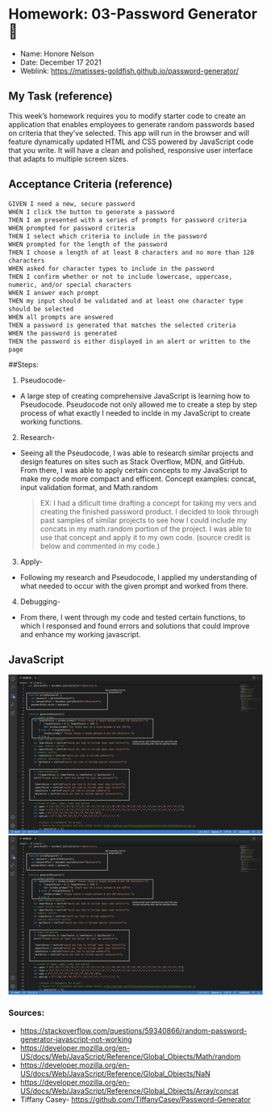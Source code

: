 # Homework: 03-Password Generator 🔑

* Name: Honore Nelson
* Date: December 17 2021
* Weblink: https://matisses-goldfish.github.io/password-generator/


## My Task (reference)

This week’s homework requires you to modify starter code to create an application that enables employees to generate random passwords based on criteria that they’ve selected. This app will run in the browser and will feature dynamically updated HTML and CSS powered by JavaScript code that you write. It will have a clean and polished, responsive user interface that adapts to multiple screen sizes.

## Acceptance Criteria (reference)

```
GIVEN I need a new, secure password
WHEN I click the button to generate a password
THEN I am presented with a series of prompts for password criteria
WHEN prompted for password criteria
THEN I select which criteria to include in the password
WHEN prompted for the length of the password
THEN I choose a length of at least 8 characters and no more than 128 characters
WHEN asked for character types to include in the password
THEN I confirm whether or not to include lowercase, uppercase, numeric, and/or special characters
WHEN I answer each prompt
THEN my input should be validated and at least one character type should be selected
WHEN all prompts are answered
THEN a password is generated that matches the selected criteria
WHEN the password is generated
THEN the password is either displayed in an alert or written to the page
```

##Steps:
1. Pseudocode-
* A large step of creating comprehensive JavaScript is learning how to Pseudocode. Pseudocode not only allowed me to create a step by step process of what exactly I needed to inclde in my JavaScript to create  working functions. 

2. Research-
* Seeing all the Pseudocode, I was able to research similar projects and design features on sites such as Stack Overflow, MDN, and GitHub. From there, I was able to apply certain concepts to my JavaScript to make my code more compact and efficent. Concept examples: concat, input validation format, and Math.random

    > EX: I had a dificult time drafting a concept for taking my vers and creating the finished password product. I decided to look through past samples of similar projects to see how I could include my concats in my math.random portion of the project. I was able to use that concept and apply it to my own code. (source credit is below and commented in my code.)

3. Apply-
* Following my research and Pseudocode, I applied my understanding of what needed to occur with the given prompt and worked from there.

4. Debugging- 
* From there, I went through my code and tested certain functions, to which I responsed and found errors and solutions that could improve and enhance my working javascript. 

## JavaScript 
![JavaScript](assets/password.jsphoto2.png)
![Javascript](assets/password.jsphoto2.png)


### Sources: 
* https://stackoverflow.com/questions/59340866/random-password-generator-javascript-not-working
* https://developer.mozilla.org/en-US/docs/Web/JavaScript/Reference/Global_Objects/Math/random
* https://developer.mozilla.org/en-US/docs/Web/JavaScript/Reference/Global_Objects/NaN
* https://developer.mozilla.org/en-US/docs/Web/JavaScript/Reference/Global_Objects/Array/concat
* Tiffany Casey- https://github.com/TiffanyCasey/Password-Generator

